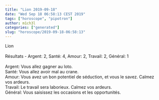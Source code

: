 ```yaml
---
title: "Lion 2019-09-18"
date: "Wed Sep 18 06:58:13 CEST 2019"
tags: ["horoscope", "pipotron"]
author: m1ch3l
categories: ["generated"]
slug: "horoscope/2019-09-18-06:58:13"
---
```


Lion<br>
<br>
Résultats - Argent: 2, Santé: 4, Amour: 2, Travail: 2, Général: 1<br>
<br>
Argent:  Vous allez gagner au loto. <br>
Santé:   Vous allez avoir mal au crane. <br>
Amour:   Vous avez un bon potentiel de séduction, et vous le savez. Calmez vos ardeurs.<br>
Travail: Le travail sera laborieux. Calmez vos ardeurs.<br>
Général: Vous saisissez les occasions et les opportunités.<br>

